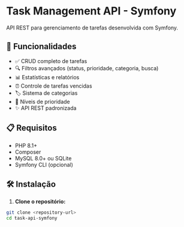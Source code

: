 # Task Management API - Symfony

API REST para gerenciamento de tarefas desenvolvida com Symfony.

## 🚀 Funcionalidades

- ✅ CRUD completo de tarefas
- 🔍 Filtros avançados (status, prioridade, categoria, busca)
- 📊 Estatísticas e relatórios
- ⏰ Controle de tarefas vencidas
- 🏷️ Sistema de categorias
- 🎯 Níveis de prioridade
- ✨ API REST padronizada

## 📋 Requisitos

- PHP 8.1+
- Composer
- MySQL 8.0+ ou SQLite
- Symfony CLI (opcional)

## 🛠️ Instalação

1. **Clone o repositório:**

```bash
git clone <repository-url>
cd task-api-symfony
```

